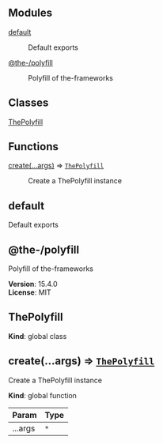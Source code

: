 <!--- Code generated by @the-/script-doc. DO NOT EDIT. -->

## Modules

<dl>
<dt><a href="#module_default">default</a></dt>
<dd><p>Default exports</p>
</dd>
<dt><a href="#module_@the-/polyfill">@the-/polyfill</a></dt>
<dd><p>Polyfill of the-frameworks</p>
</dd>
</dl>

## Classes

<dl>
<dt><a href="#ThePolyfill">ThePolyfill</a></dt>
<dd></dd>
</dl>

## Functions

<dl>
<dt><a href="#create">create(...args)</a> ⇒ <code><a href="#ThePolyfill">ThePolyfill</a></code></dt>
<dd><p>Create a ThePolyfill instance</p>
</dd>
</dl>

<a name="module_default"></a>

## default
Default exports

<a name="module_@the-/polyfill"></a>

## @the-/polyfill
Polyfill of the-frameworks

**Version**: 15.4.0  
**License**: MIT  
<a name="ThePolyfill"></a>

## ThePolyfill
**Kind**: global class  
<a name="create"></a>

## create(...args) ⇒ [<code>ThePolyfill</code>](#ThePolyfill)
Create a ThePolyfill instance

**Kind**: global function  

| Param | Type |
| --- | --- |
| ...args | <code>\*</code> | 

